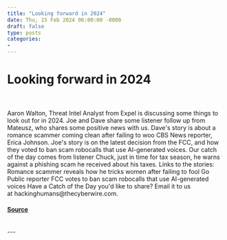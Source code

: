 ```yaml
---
title: "Looking forward in 2024"
date: Thu, 15 Feb 2024 06:00:00 -0000
draft: false
type: posts
categories: 
- 
---
```

# Looking forward in 2024

<br/>

<br/>
Aaron Walton, Threat Intel Analyst from Expel is discussing some things to look out for in 2024. Joe and Dave share some listener follow up from Mateusz, who shares some positive news with us. Dave's story is about a romance scammer coming clean after failing to woo CBS News reporter, Erica Johnson. Joe's story is on the latest decision from the FCC, and how they voted to ban scam robocalls that use AI-generated voices. Our catch of the day comes from listener Chuck, just in time for tax season, he warns against a phishing scam he received about his taxes. Links to the stories: Romance scammer reveals how he tricks women after failing to fool Go Public reporter FCC votes to ban scam robocalls that use AI-generated voices Have a Catch of the Day you'd like to share? Email it to us at hackinghumans@thecyberwire.com.

#### [Source](https://thecyberwire.com/podcasts/hacking-humans/277/notes)

<br/>
---
